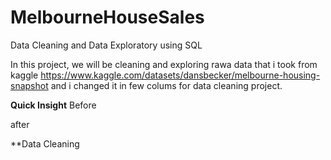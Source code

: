 # MelbourneHouseSales
Data Cleaning and Data Exploratory using SQL

In this project, we will be cleaning and exploring rawa data that i took from kaggle https://www.kaggle.com/datasets/dansbecker/melbourne-housing-snapshot and i changed it in few colums for data cleaning project.


**Quick Insight**
Before

after 



**Data Cleaning


